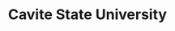 ---
title: "Cavite State University"
portrait: "cvsu.jpg"
link: 'https://www.facebook.com/cvsusilayan/'
---